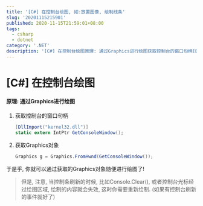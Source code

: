 ```yaml
---
title: '[C#] 在控制台绘图, 如:放置图像, 绘制线条'
slug: '20201115215901'
published: 2020-11-15T21:59:01+08:00
tags:
  - csharp
  - dotnet
category: '.NET'
description: '[C#] 在控制台绘图原理: 通过Graphics进行绘图获取控制台的窗口句柄[DllImport("kernel32.dll")]static extern IntPtr GetConsoleWindow();获取Graphics对象Graphics g = Graphics.FromHwnd(GetConsoleWindow());于是乎, 你就可以通过获取的Graphics对象随便进行绘图了!但是, 注意, 当控制条刷新的时候, 比如Console.Clear(), 或者控制'
---
```


# [C#] 在控制台绘图

#### 原理: 通过Graphics进行绘图

1. 获取控制台的窗口句柄
    ```csharp
    [DllImport("kernel32.dll")]
    static extern IntPtr GetConsoleWindow();
    ```
2. 获取Graphics对象
    ```csharp
    Graphics g = Graphics.FromHwnd(GetConsoleWindow());
    ```

于是乎, 你就可以通过获取的Graphics对象随便进行绘图了!

> 但是, 注意, 当控制条刷新的时候, 比如Console.Clear(), 或者控制台光标经过绘图区域, 绘制的内容就会失效, 这时你需要重新绘制. (如果有控制台刷新的事件就好了)
